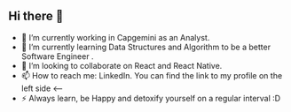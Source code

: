 ## Hi there 👋
- 🔭 I’m currently working in Capgemini as an Analyst.
- 🌱 I’m currently learning Data Structures and Algorithm to be a better Software Engineer .
- 👯 I’m looking to collaborate on React and React Native.
- 📫 How to reach me: LinkedIn. You can find the link to my profile on the left side <--
- ⚡ Always learn, be Happy and detoxify yourself on a regular interval :D

